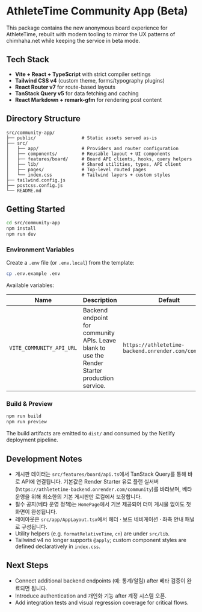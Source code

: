 # AthleteTime Community App (Beta)

This package contains the new anonymous board experience for AthleteTime, rebuilt with modern tooling to mirror the UX patterns of chimhaha.net while keeping the service in beta mode.

## Tech Stack

- **Vite + React + TypeScript** with strict compiler settings
- **Tailwind CSS v4** (custom theme, forms/typography plugins)
- **React Router v7** for route-based layouts
- **TanStack Query v5** for data fetching and caching
- **React Markdown + remark-gfm** for rendering post content

## Directory Structure

```
src/community-app/
├── public/                 # Static assets served as-is
├── src/
│   ├── app/                # Providers and router configuration
│   ├── components/         # Reusable layout + UI components
│   ├── features/board/     # Board API clients, hooks, query helpers
│   ├── lib/                # Shared utilities, types, API client
│   ├── pages/              # Top-level routed pages
│   └── index.css           # Tailwind layers + custom styles
├── tailwind.config.js
├── postcss.config.js
└── README.md
```

## Getting Started

```bash
cd src/community-app
npm install
npm run dev
```

### Environment Variables

Create a `.env` file (or `.env.local`) from the template:

```bash
cp .env.example .env
```

Available variables:

| Name | Description | Default |
| --- | --- | --- |
| `VITE_COMMUNITY_API_URL` | Backend endpoint for community APIs. Leave blank to use the Render Starter production service. | `https://athletetime-backend.onrender.com/community` |

### Build & Preview

```bash
npm run build
npm run preview
```

The build artifacts are emitted to `dist/` and consumed by the Netlify deployment pipeline.

## Development Notes

- 게시판 데이터는 `src/features/board/api.ts`에서 TanStack Query를 통해 바로 API에 연결됩니다. 기본값은 Render Starter 유료 플랜 실서버(`https://athletetime-backend.onrender.com/community`)를 바라보며, 베타 운영을 위해 최소한의 기본 게시판만 로컬에서 보장합니다.
- 필수 공지(베타 운영 정책)는 `HomePage`에서 기본 제공되어 더미 게시물 없이도 첫 화면이 완성됩니다.
- 레이아웃은 `src/app/AppLayout.tsx`에서 헤더 · 보드 네비게이션 · 좌측 안내 패널로 구성됩니다.
- Utility helpers (e.g. `formatRelativeTime`, `cn`) are under `src/lib`.
- Tailwind v4 no longer supports `@apply`; custom component styles are defined declaratively in `index.css`.

## Next Steps

- Connect additional backend endpoints (예: 통계/알림) after 베타 검증이 완료되면 됩니다.
- Introduce authentication and 개인화 기능 after 계정 시스템 오픈.
- Add integration tests and visual regression coverage for critical flows.
